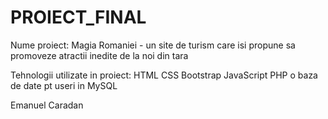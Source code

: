 # PROIECT_FINAL

Nume proiect: Magia Romaniei - un site de turism care isi propune sa promoveze atractii inedite de la noi din tara

Tehnologii utilizate in proiect:
HTML
CSS
Bootstrap
JavaScript
PHP
o baza de date pt useri in MySQL

Emanuel Caradan

